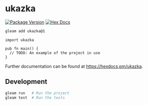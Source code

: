 # ukazka

[![Package Version](https://img.shields.io/hexpm/v/ukazka)](https://hex.pm/packages/ukazka)
[![Hex Docs](https://img.shields.io/badge/hex-docs-ffaff3)](https://hexdocs.pm/ukazka/)

```sh
gleam add ukazka@1
```
```gleam
import ukazka

pub fn main() {
  // TODO: An example of the project in use
}
```

Further documentation can be found at <https://hexdocs.pm/ukazka>.

## Development

```sh
gleam run   # Run the project
gleam test  # Run the tests
```
